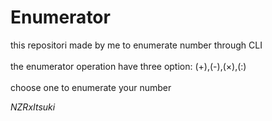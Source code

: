 # Enumerator 
this repositori made by me to enumerate number through CLI </br>
</br>
the enumerator operation have three option: (+),(-),(×),(:)</br>
</br>
choose one to enumerate your number

<i color="blue">NZRxItsuki</i>
